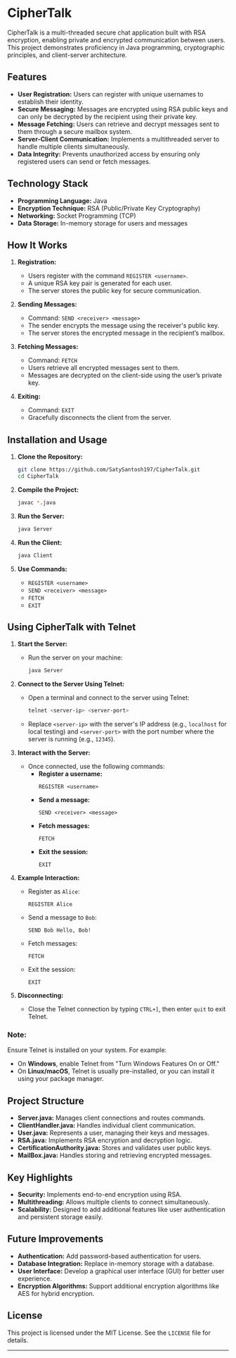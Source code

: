 # CipherTalk

CipherTalk is a multi-threaded secure chat application built with RSA encryption, enabling private and encrypted communication between users. This project demonstrates proficiency in Java programming, cryptographic principles, and client-server architecture.

## Features

- **User Registration:** Users can register with unique usernames to establish their identity.
- **Secure Messaging:** Messages are encrypted using RSA public keys and can only be decrypted by the recipient using their private key.
- **Message Fetching:** Users can retrieve and decrypt messages sent to them through a secure mailbox system.
- **Server-Client Communication:** Implements a multithreaded server to handle multiple clients simultaneously.
- **Data Integrity:** Prevents unauthorized access by ensuring only registered users can send or fetch messages.

## Technology Stack

- **Programming Language:** Java
- **Encryption Technique:** RSA (Public/Private Key Cryptography)
- **Networking:** Socket Programming (TCP)
- **Data Storage:** In-memory storage for users and messages

## How It Works

1. **Registration:**
   - Users register with the command `REGISTER <username>`.
   - A unique RSA key pair is generated for each user.
   - The server stores the public key for secure communication.

2. **Sending Messages:**
   - Command: `SEND <receiver> <message>`
   - The sender encrypts the message using the receiver's public key.
   - The server stores the encrypted message in the recipient’s mailbox.

3. **Fetching Messages:**
   - Command: `FETCH`
   - Users retrieve all encrypted messages sent to them.
   - Messages are decrypted on the client-side using the user’s private key.

4. **Exiting:**
   - Command: `EXIT`
   - Gracefully disconnects the client from the server.

## Installation and Usage

1. **Clone the Repository:**
   ```bash
   git clone https://github.com/SatySantosh197/CipherTalk.git
   cd CipherTalk
   ```

2. **Compile the Project:**
   ```bash
   javac *.java
   ```

3. **Run the Server:**
   ```bash
   java Server
   ```

4. **Run the Client:**
   ```bash
   java Client
   ```

5. **Use Commands:**
   - `REGISTER <username>`
   - `SEND <receiver> <message>`
   - `FETCH`
   - `EXIT`


## Using CipherTalk with Telnet

1. **Start the Server:**
   - Run the server on your machine:
     ```bash
     java Server
     ```

2. **Connect to the Server Using Telnet:**
   - Open a terminal and connect to the server using Telnet:
     ```bash
     telnet <server-ip> <server-port>
     ```
   - Replace `<server-ip>` with the server's IP address (e.g., `localhost` for local testing) and `<server-port>` with the port number where the server is running (e.g., `12345`).

3. **Interact with the Server:**
   - Once connected, use the following commands:
     - **Register a username:**
       ```plaintext
       REGISTER <username>
       ```
     - **Send a message:**
       ```plaintext
       SEND <receiver> <message>
       ```
     - **Fetch messages:**
       ```plaintext
       FETCH
       ```
     - **Exit the session:**
       ```plaintext
       EXIT
       ```

4. **Example Interaction:**
   - Register as `Alice`:
     ```plaintext
     REGISTER Alice
     ```
   - Send a message to `Bob`:
     ```plaintext
     SEND Bob Hello, Bob!
     ```
   - Fetch messages:
     ```plaintext
     FETCH
     ```
   - Exit the session:
     ```plaintext
     EXIT
     ```

5. **Disconnecting:**
   - Close the Telnet connection by typing `CTRL+]`, then enter `quit` to exit Telnet.

### Note:
Ensure Telnet is installed on your system. For example:
- On **Windows**, enable Telnet from "Turn Windows Features On or Off."
- On **Linux/macOS**, Telnet is usually pre-installed, or you can install it using your package manager.

## Project Structure

- **Server.java:** Manages client connections and routes commands.
- **ClientHandler.java:** Handles individual client communication.
- **User.java:** Represents a user, managing their keys and messages.
- **RSA.java:** Implements RSA encryption and decryption logic.
- **CertificationAuthority.java:** Stores and validates user public keys.
- **MailBox.java:** Handles storing and retrieving encrypted messages.

## Key Highlights

- **Security:** Implements end-to-end encryption using RSA.
- **Multithreading:** Allows multiple clients to connect simultaneously.
- **Scalability:** Designed to add additional features like user authentication and persistent storage easily.

## Future Improvements

- **Authentication:** Add password-based authentication for users.
- **Database Integration:** Replace in-memory storage with a database.
- **User Interface:** Develop a graphical user interface (GUI) for better user experience.
- **Encryption Algorithms:** Support additional encryption algorithms like AES for hybrid encryption.

## License

This project is licensed under the MIT License. See the `LICENSE` file for details.

---
